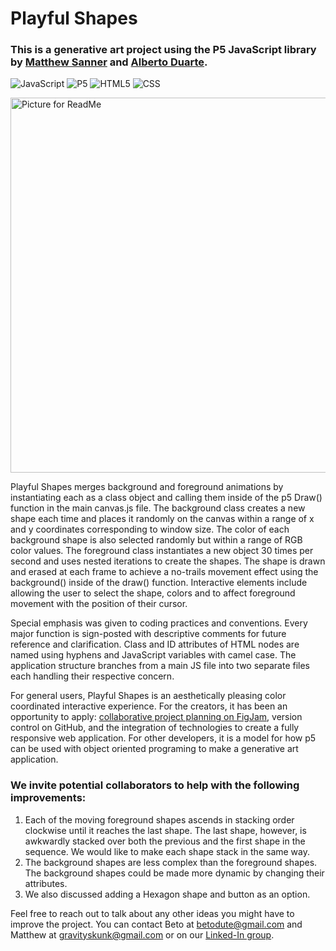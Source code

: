 # Playful Shapes



### This is a generative art project using the P5 JavaScript library by [Matthew Sanner](https://github.com/gravityskunk) and [Alberto Duarte](https://github.com/betodute).

![JavaScript](https://img.shields.io/badge/-JavaScript-333333?logo=javascript) ![P5](https://img.shields.io/badge/-P5-333333?logo=p5.js) ![HTML5](https://img.shields.io/badge/-HTML5-333333?logo=HTML5) ![CSS](https://img.shields.io/badge/-CSS-333333?logo=css3)

<img width="600" alt="Picture for ReadMe" src="https://user-images.githubusercontent.com/20879642/214134617-38711b4d-c53c-4066-b6e7-feeeeb7aefd1.png">
   
Playful Shapes merges background and foreground animations by instantiating each as a class object and calling them inside of the p5 Draw() function in the main canvas.js file. The background class creates a new shape each time and places it randomly on the canvas within a range of x and y coordinates corresponding to window size. The color of each background shape is also selected randomly but within a range of RGB color values. The foreground class instantiates a new object 30 times per second and uses nested iterations to create the shapes. The shape is drawn and erased at each frame to achieve a no-trails movement effect using the background() inside of the draw() function. Interactive elements include allowing the user to select the shape, colors and to affect foreground movement with the position of their cursor.

Special emphasis was given to coding practices and conventions. Every major function is sign-posted with descriptive comments for future reference and clarification. Class and ID attributes of HTML nodes are named using hyphens and JavaScript variables with camel case. The application structure branches from a main JS file into two separate files each handling their respective concern. 

For general users, Playful Shapes is an aesthetically pleasing color coordinated interactive experience. For the creators, it has been an opportunity to apply: [collaborative project planning on FigJam](https://www.figma.com/file/CWfoF63IoorAJmQqJWGczm/GenArtColabPrjct---Meeting-Notes?node-id=0%3A1&t=ZhXM7JwaabT7pTRr-1), version control on GitHub, and the integration of technologies to create a fully responsive web application. For other developers, it is a model for how p5 can be used with object oriented programing to make a generative art application.

### We invite potential collaborators to help with the following improvements:

1. Each of the moving foreground shapes ascends in stacking order clockwise until it reaches the last shape. The last shape, however, is awkwardly stacked over both the previous and the first shape in the sequence. We would like to make each shape stack in the same way.
2. The background shapes are less complex than the foreground shapes. The background shapes could be made more dynamic by changing their attributes.
3. We also discussed adding a Hexagon shape and button as an option.

Feel free to reach out to talk about any other ideas you might have to improve the project. You can contact Beto at betodute@gmail.com and Matthew at gravityskunk@gmail.com or on our [Linked-In group](https://www.linkedin.com/groups/14100375/).
